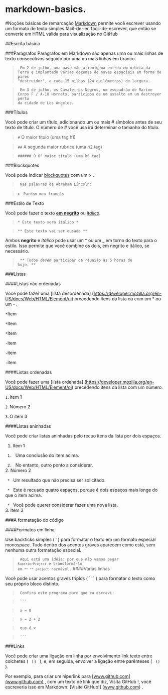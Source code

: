 # markdown-basics.

#Noções básicas de remarcação
[Markdown](http://daringfireball.net/projects/markdown/) permite  você escrever usando um formato de texto simples fácil-de-ler, fácil-de-escrever, que então se converte em HTML válida para visualização no GitHub

##Escrita básica

###Parágrafos
Parágrafos em Markdown são apenas uma ou mais linhas de texto consecutivos seguido por uma ou mais linhas em branco.


> <code> Em 2 de julho, uma nave-mãe alienígena entrou em órbita da Terra e implantado várias dezenas de naves espaciais em forma de pires "destruidor", a cada 15 milhas (24 quilômetros) de largura. </code>

> <code> Em 3 de julho, os Cavaleiros Negros, um esquadrão de Marine Corps F / A-18 Hornets, participou de um assalto em um destroyer perto da cidade de Los Angeles. </code>

###Títulos

Você pode criar um título, adicionando um ou mais # símbolos antes de seu texto de título. O número de # você usa irá determinar o tamanho do título.

> <code>#</code> O maior título (uma tag h1) 

> <code>##</code> A segunda maior rubrica (uma h2 tag) 

> <code>###### O 6º maior título (uma h6 tag) </code>

###Blockquotes

Você pode indicar [blockquotes](https://developer.mozilla.org/en-US/docs/Web/HTML/Element/blockquote) com um > .

> <code> Nas palavras de Abraham Lincoln: </code> 

> <code>></code> <code> Pardon meu francês </code>

###Estilo de Texto 

Você pode fazer o texto [**em negrito**](https://developer.mozilla.org/en-US/docs/Web/HTML/Element/strong) ou [*itálico*](https://developer.mozilla.org/en-US/docs/Web/HTML/Element/em).

> <code>* Este texto será itálico *</code> 

> <code>** Este texto vai ser ousado **</code>

Ambos **negrito** e _itálico_ pode usar um * ou um _ em torno do texto para o estilo. Isso permite que você combine os dois, em negrito e itálico, se necessário.

> <code> ** Todos _devem_ participar da reunião às 5 horas de hoje. ** </code>

###Listas

####Listas não ordenadas

Você pode fazer uma [lista desordenada] (https://developer.mozilla.org/en-US/docs/Web/HTML/Element/ul) precedendo itens da lista ou com um * ou um - .

<code>*</code>Item 

<code>*</code>Item

<code>*</code>Item 

<code>-</code>item 

<code>-</code>item 

<code>-</code>item

####Listas ordenadas

Você pode fazer uma [lista ordenada] (https://developer.mozilla.org/en-US/docs/Web/HTML/Element/ol) precedendo itens da lista com um número.

<code>1.</code>Item 1 

<code>2.</code>Número 2 

<code>3.</code>O item 3

####Listas aninhadas

Você pode criar listas aninhadas pelo recuo itens da lista por dois espaços.

 1. Item 1 

 <code> 1. </code> Uma conclusão do item acima. 
 
 <code> 2. </code> No entanto, outro ponto a considerar.  
2. Número 2

 <code> * </code> Um resultado que não precisa ser solicitado. 

 <code> * </code> Este é recuado quatro espaços, porque é dois espaços mais longe do que o item acima.  
  
 <code> * </code> Você pode querer considerar fazer uma nova lista.   
3. Item 3

###A formatação do código

####Formatos em linha

Use backticks simples ( <code>`</code>) para formatar o texto em um formato especial monospace. Tudo dentro dos acentos graves aparecem como está, sem nenhuma outra formatação especial.

> <code> Aqui está uma idéia: por que não vamos pegar `SuperiorProject` e transformá-lo em` ** ** project` razoável.</code>
####Várias linhas 

Você pode usar acentos graves triplos ( `` ` )  para formatar o texto como seu próprio bloco distinto.

> <code> Confira este programa puro que eu escrevi: </code> 

> <code> ``` </code>

> <code> x = 0 </code>

> <code> x = 2 + 2 </code>

> <code> que é x </code>

> <code> ``` </code>

###Links

Você pode criar uma ligação em linha por envolvimento link texto entre colchetes (  <code> [] </code> ), e, em seguida, envolver a ligação entre parênteses ( <code> () </code> ).

Por exemplo, para criar um hiperlink para [www.github.com](www.github.com) , com um texto de link que diz, Visita GitHub !, você escreveria isso em Markdown: [Visite GitHub!] (www.github.com) .

